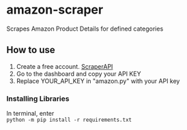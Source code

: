 # amazon-scraper
Scrapes Amazon Product Details for defined categories

<h2>How to use</h2>
<ol>
  <li>Create a free account. <a href="https://www.scraperapi.com">ScraperAPI</a></li>
  <li>Go to the dashboard and copy your API KEY</li>
  <li>Replace YOUR_API_KEY in "amazon.py" with your API key</li>
</ol>

<h3>Installing Libraries</h3>
<p>In terminal, enter <br/>
  <code>python -m pip install -r requirements.txt</code>
